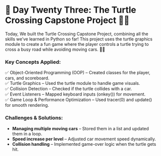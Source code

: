 # 🎯 Day Twenty Three: The Turtle Crossing Capstone Project 🐢🚦

Today, We built the Turtle Crossing Capstone Project, combining all the skills we’ve learned in Python so far! This project uses the turtle graphics module to create a fun game where the player controls a turtle trying to cross a busy road while avoiding moving cars. 🚗💨

### Key Concepts Applied:

✅ Object-Oriented Programming (OOP) – Created classes for the player, cars, and scoreboard.  
✅ Turtle Graphics – Used the turtle module to handle game visuals.  
✅ Collision Detection – Checked if the turtle collides with a car.  
✅ Event Listeners – Mapped keyboard inputs (onkey()) for movement.  
✅ Game Loop & Performance Optimization – Used tracer(0) and update() for smooth rendering.

### Challenges & Solutions:

- **Managing multiple moving cars** – Stored them in a list and updated them in a loop.
- **Speed increase per level** – Adjusted car movement speed dynamically.
- **Collision handling** – Implemented game-over logic when the turtle gets hit.